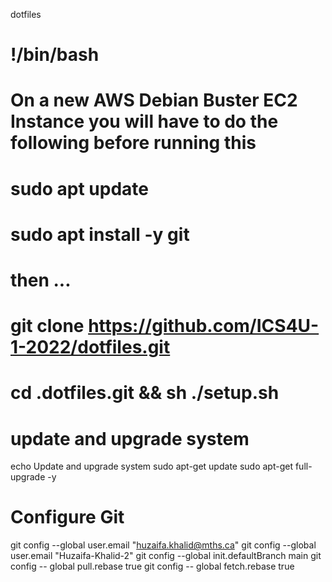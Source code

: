 dotfiles

# !/bin/bash
#
# On  a new AWS Debian Buster EC2 Instance you will have to do the following before running this 
#
# sudo apt update
# sudo apt install -y git
# 
# then ...
# git clone https://github.com/ICS4U-1-2022/dotfiles.git
# cd .dotfiles.git && sh ./setup.sh
#
# update and upgrade system 
echo Update and upgrade system
sudo apt-get update
sudo apt-get full-upgrade -y

# Configure Git
git config --global user.email "huzaifa.khalid@mths.ca"
git config --global user.email "Huzaifa-Khalid-2"
git config --global init.defaultBranch main
git config -- global pull.rebase true
git config -- global fetch.rebase true
